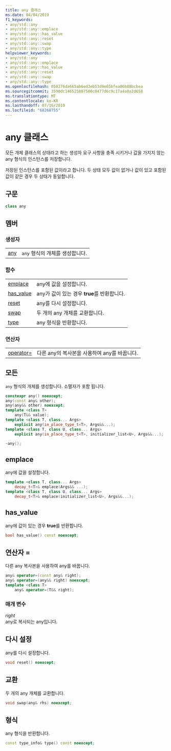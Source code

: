 ```yaml
---
title: any 클래스
ms.date: 04/04/2019
f1_keywords:
- any/std::any
- any/std::any::emplace
- any/std::any::has_value
- any/std::any::reset
- any/std::any::swap
- any/std::any::type
helpviewer_keywords:
- any/std::any
- any/std::any::emplace
- any/std::any::has_value
- any/std::any::reset
- any/std::any::swap
- any/std::any::type
ms.openlocfilehash: 050276da665ab6ed3eb53d9e65bfea06b88bcbea
ms.sourcegitcommit: 3590dc146525807500c0477d6c9c17a4a8a2d658
ms.translationtype: MT
ms.contentlocale: ko-KR
ms.lasthandoff: 07/16/2019
ms.locfileid: "68268755"
---
```

# <a name="any-class"></a>any 클래스

모든 개체 클래스의 상태라고 하는 생성자 요구 사항을 충족 시키거나 값을 가지지 않는 any 형식의 인스턴스를 저장합니다.

저장된 인스턴스를 포함된 값이라고 합니다. 두 상태 모두 값이 없거나 값이 있고 포함된 값이 같은 경우 두 상태가 동일합니다.

## <a name="syntax"></a>구문

```cpp
class any
```

## <a name="members"></a>멤버

### <a name="constructors"></a>생성자

|||
|-|-|
|[any](#any)|`any` 형식의 개체를 생성합니다.|

### <a name="functions"></a>함수

|||
|-|-|
|[emplace](#emplace)|any에 값을 설정합니다.|
|[has_value](#has_value)|any가 값이 있는 경우 **true**를 반환합니다.|
|[reset](#reset)|any를 다시 설정합니다.|
|[swap](#swap)|두 개의 any 개체를 교환합니다.|
|[type](#type)|any 형식을 반환합니다.|

### <a name="operators"></a>연산자

|||
|-|-|
|[operator=](#op_eq)|다른 any의 복사본을 사용하여 any를 바꿉니다.|

## <a name="any"></a> 모든

`any` 형식의 개체를 생성합니다. 소멸자가 포함 됩니다.

```cpp
constexpr any() noexcept;
any(const any& other);
any(any&& other) noexcept;
template <class T>
    any(T&& value);
template <class T, class... Args>
    explicit any(in_place_type_t<T>, Args&&...);
template <class T, class U, class... Args>
    explicit any(in_place_type_t<T>, initializer_list<U>, Args&&...);

~any();
```

## <a name="emplace"></a> emplace

any에 값을 설정합니다.

```cpp
template <class T, class... Args>
    decay_t<T>& emplace(Args&& ...);
template <class T, class U, class... Args>
    decay_t<T>& emplace(initializer_list<U>, Args&&...);
```

## <a name="has_value"></a> has_value

any에 값이 있는 경우 **true**를 반환합니다.

```cpp
bool has_value() const noexcept;
```

## <a name="op_eq"></a> 연산자 =

다른 any 복사본을 사용하여 any를 바꿉니다.

```cpp
any& operator=(const any& right);
any& operator=(any&& right) noexcept;
template <class T>
    any& operator=(T&& right);
```

### <a name="parameters"></a>매개 변수

*right*\
any로 복사되는 any입니다.

## <a name="reset"></a> 다시 설정

any를 다시 설정합니다.

```cpp
void reset() noexcept;
```

## <a name="swap"></a> 교환

두 개의 any 개체를 교환합니다.

```cpp
void swap(any& rhs) noexcept;
```

## <a name="type"></a> 형식

any 형식을 반환합니다.

```cpp
const type_info& type() const noexcept;
```
